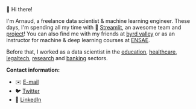 👋 Hi there!

I'm Arnaud, a freelance data scientist & machine learning engineer. These days, I'm spending all my time with 🎈 [Streamlit](streamlit.io), an awesome team and [project](https://github.com/streamlit/streamlit)! You can also find me with my friends at [byrd valley](https://byrdvalley.com/) or as an instructor for machine & deep learning courses at [ENSAE](https://www.lecepe.fr/).

Before that, I worked as a data scientist in the [education](https://www.extensionschool.ch/), [healthcare](https://www.chu-grenoble.fr/), [legaltech](https://doctrine.fr/), [research](https://dlab.epfl.ch/) and [banking](https://am.pictet/) sectors.

**Contact information:**
- ✉️ [E-mail](mailto:arnaudmiribel@gmail.com)  
- 🐦 [Twitter](https://twitter.com/arnaudmiribel)  
- 💼 [LinkedIn](https://www.linkedin.com/in/arnaudmiribel/)

